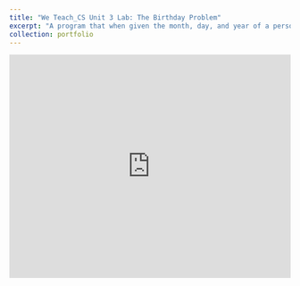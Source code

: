 ```yaml
---
title: "We Teach_CS Unit 3 Lab: The Birthday Problem"
excerpt: "A program that when given the month, day, and year of a person's birth as an integer, it determines the day of week on which the date occurred from any date throughout 1700 to 2099<br/><img src='/images/BirthlabNail.png'>"
collection: portfolio
---
```


<iframe height="400px" width="100%" src="https://repl.it/@OMARIBERNARD/The-Birthday-Lab?lite=true" scrolling="no" frameborder="no" allowtransparency="true" allowfullscreen="true" sandbox="allow-forms allow-pointer-lock allow-popups allow-same-origin allow-scripts allow-modals"></iframe>
